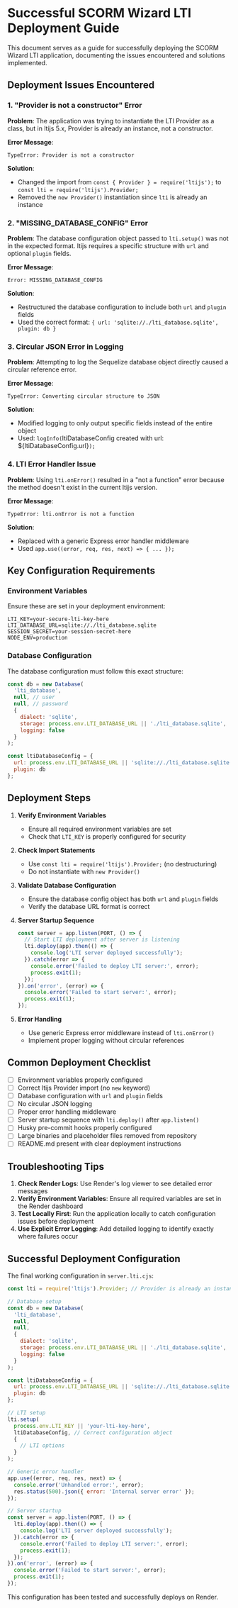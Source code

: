 # Successful SCORM Wizard LTI Deployment Guide

This document serves as a guide for successfully deploying the SCORM Wizard LTI application, documenting the issues encountered and solutions implemented.

## Deployment Issues Encountered

### 1. "Provider is not a constructor" Error

**Problem**: The application was trying to instantiate the LTI Provider as a class, but in ltijs 5.x, Provider is already an instance, not a constructor.

**Error Message**:
```
TypeError: Provider is not a constructor
```

**Solution**:
- Changed the import from `const { Provider } = require('ltijs');` to `const lti = require('ltijs').Provider;`
- Removed the `new Provider()` instantiation since `lti` is already an instance

### 2. "MISSING_DATABASE_CONFIG" Error

**Problem**: The database configuration object passed to `lti.setup()` was not in the expected format. ltijs requires a specific structure with `url` and optional `plugin` fields.

**Error Message**:
```
Error: MISSING_DATABASE_CONFIG
```

**Solution**:
- Restructured the database configuration to include both `url` and `plugin` fields
- Used the correct format: `{ url: 'sqlite://./lti_database.sqlite', plugin: db }`

### 3. Circular JSON Error in Logging

**Problem**: Attempting to log the Sequelize database object directly caused a circular reference error.

**Error Message**:
```
TypeError: Converting circular structure to JSON
```

**Solution**:
- Modified logging to only output specific fields instead of the entire object
- Used: `logInfo(`ltiDatabaseConfig created with url: ${ltiDatabaseConfig.url}`);`

### 4. LTI Error Handler Issue

**Problem**: Using `lti.onError()` resulted in a "not a function" error because the method doesn't exist in the current ltijs version.

**Error Message**:
```
TypeError: lti.onError is not a function
```

**Solution**:
- Replaced with a generic Express error handler middleware
- Used `app.use((error, req, res, next) => { ... });`

## Key Configuration Requirements

### Environment Variables

Ensure these are set in your deployment environment:

```env
LTI_KEY=your-secure-lti-key-here
LTI_DATABASE_URL=sqlite://./lti_database.sqlite
SESSION_SECRET=your-session-secret-here
NODE_ENV=production
```

### Database Configuration

The database configuration must follow this exact structure:

```javascript
const db = new Database(
  'lti_database',
  null, // user
  null, // password
  {
    dialect: 'sqlite',
    storage: process.env.LTI_DATABASE_URL || './lti_database.sqlite',
    logging: false
  }
);

const ltiDatabaseConfig = {
  url: process.env.LTI_DATABASE_URL || 'sqlite://./lti_database.sqlite',
  plugin: db
};
```

## Deployment Steps

1. **Verify Environment Variables**
   - Ensure all required environment variables are set
   - Check that `LTI_KEY` is properly configured for security

2. **Check Import Statements**
   - Use `const lti = require('ltijs').Provider;` (no destructuring)
   - Do not instantiate with `new Provider()`

3. **Validate Database Configuration**
   - Ensure the database config object has both `url` and `plugin` fields
   - Verify the database URL format is correct

4. **Server Startup Sequence**
   ```javascript
   const server = app.listen(PORT, () => {
     // Start LTI deployment after server is listening
     lti.deploy(app).then(() => {
       console.log('LTI server deployed successfully');
     }).catch(error => {
       console.error('Failed to deploy LTI server:', error);
       process.exit(1);
     });
   }).on('error', (error) => {
     console.error('Failed to start server:', error);
     process.exit(1);
   });
   ```

5. **Error Handling**
   - Use generic Express error middleware instead of `lti.onError()`
   - Implement proper logging without circular references

## Common Deployment Checklist

- [ ] Environment variables properly configured
- [ ] Correct ltijs Provider import (no `new` keyword)
- [ ] Database configuration with `url` and `plugin` fields
- [ ] No circular JSON logging
- [ ] Proper error handling middleware
- [ ] Server startup sequence with `lti.deploy()` after `app.listen()`
- [ ] Husky pre-commit hooks properly configured
- [ ] Large binaries and placeholder files removed from repository
- [ ] README.md present with clear deployment instructions

## Troubleshooting Tips

1. **Check Render Logs**: Use Render's log viewer to see detailed error messages
2. **Verify Environment Variables**: Ensure all required variables are set in the Render dashboard
3. **Test Locally First**: Run the application locally to catch configuration issues before deployment
4. **Use Explicit Error Logging**: Add detailed logging to identify exactly where failures occur

## Successful Deployment Configuration

The final working configuration in `server.lti.cjs`:

```javascript
const lti = require('ltijs').Provider; // Provider is already an instance

// Database setup
const db = new Database(
  'lti_database',
  null,
  null,
  {
    dialect: 'sqlite',
    storage: process.env.LTI_DATABASE_URL || './lti_database.sqlite',
    logging: false
  }
);

const ltiDatabaseConfig = {
  url: process.env.LTI_DATABASE_URL || 'sqlite://./lti_database.sqlite',
  plugin: db
};

// LTI setup
lti.setup(
  process.env.LTI_KEY || 'your-lti-key-here',
  ltiDatabaseConfig, // Correct configuration object
  {
    // LTI options
  }
);

// Generic error handler
app.use((error, req, res, next) => {
  console.error('Unhandled error:', error);
  res.status(500).json({ error: 'Internal server error' });
});

// Server startup
const server = app.listen(PORT, () => {
  lti.deploy(app).then(() => {
    console.log('LTI server deployed successfully');
  }).catch(error => {
    console.error('Failed to deploy LTI server:', error);
    process.exit(1);
  });
}).on('error', (error) => {
  console.error('Failed to start server:', error);
  process.exit(1);
});
```

This configuration has been tested and successfully deploys on Render.
